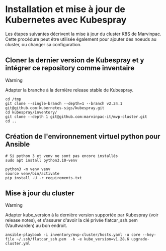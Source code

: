 # Installation et mise à jour de Kubernetes avec Kubespray

Les étapes suivantes décrivent la mise à jour du cluster K8S de Marvinpac. Cette procédure
peut être utilisée également pour ajouter des noeuds au cluster, ou changer sa configuration.

## Cloner la dernier version de Kubespray et y intégrer ce repository comme inventaire
> [!WARNING]  
> Adapter la branche à la dernière release stable de Kubespray.
```
cd /tmp
git clone --single-branch --depth=1 --branch v2.24.1 git@github.com:kubernetes-sigs/kubespray.git
cd kubespray/inventory/
git clone --depth 1 git@github.com:marvinpac-it/mvp-cluster.git
cd ..
```

## Création de l'environnement virtuel python pour Ansible
```
# Si python 3 et venv ne sont pas encore installés
sudo apt install python3.10-venv

python3 -m venv venv
source venv/bin/activate
pip install -U -r requirements.txt
```

## Mise à jour du cluster
> [!WARNING]  
> Adapter kube_version à la dernière version supportée par Kubespray (voir release notes),
> et s'assurer d'avoir la clé privée flatcar_ssh.pem (Vaultwarden) au bon endroit.
```
ansible-playbook -i inventory/mvp-cluster/hosts.yaml -u core --key-file ~/.ssh/flatcar_ssh.pem  -b -e kube_version=v1.28.6 upgrade-cluster.yml
```
